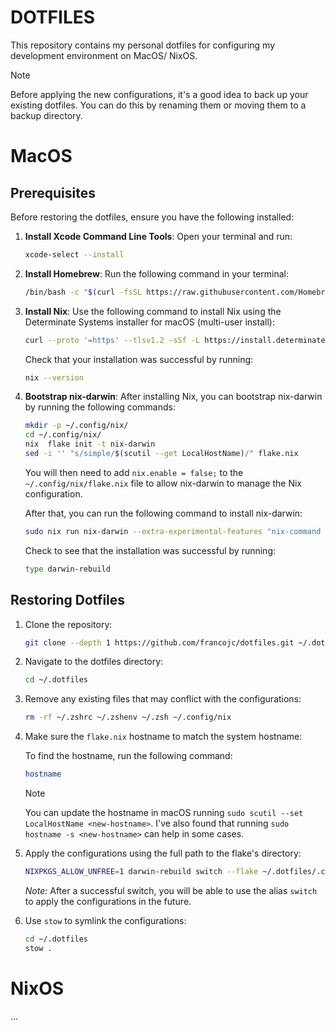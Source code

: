 # DOTFILES

This repository contains my personal dotfiles for configuring my development environment on MacOS/ NixOS.

> [!NOTE]
> Before applying the new configurations, it's a good idea to back up your existing dotfiles. You can do this by renaming them or moving them to a backup directory.

# MacOS

## Prerequisites

Before restoring the dotfiles, ensure you have the following installed:

1. **Install Xcode Command Line Tools**:
   Open your terminal and run:

   ```bash
   xcode-select --install
   ```

2. **Install Homebrew**:
   Run the following command in your terminal:

   ```bash
   /bin/bash -c "$(curl -fsSL https://raw.githubusercontent.com/Homebrew/install/HEAD/install.sh)"
   ```

3. **Install Nix**:
   Use the following command to install Nix using the Determinate Systems installer for macOS (multi-user install):

   ```bash
   curl --proto '=https' --tlsv1.2 -sSf -L https://install.determinate.systems/nix | sh -s -- install
   ```
   Check that your installation was successful by running:

   ```bash
   nix --version
   ```

4. **Bootstrap nix-darwin**:
   After installing Nix, you can bootstrap nix-darwin by running the following commands:

   ```bash
   mkdir -p ~/.config/nix/
   cd ~/.config/nix/
   nix  flake init -t nix-darwin
   sed -i '' "s/simple/$(scutil --get LocalHostName)/" flake.nix
   ```

   You will then need to add `nix.enable = false;` to the `~/.config/nix/flake.nix` file to allow nix-darwin to manage the Nix configuration.

   After that, you can run the following command to install nix-darwin:

   ```bash
   sudo nix run nix-darwin --extra-experimental-features "nix-command flakes" -- switch --flake ~/.config/nix
   ```

   Check to see that the installation was successful by running:

   ```bash
   type darwin-rebuild
   ```

## Restoring Dotfiles

1. Clone the repository:

   ```bash
   git clone --depth 1 https://github.com/francojc/dotfiles.git ~/.dotfiles
   ```

2. Navigate to the dotfiles directory:

   ```bash
   cd ~/.dotfiles
   ```

3. Remove any existing files that may conflict with the configurations:

   ```bash
   rm -rf ~/.zshrc ~/.zshenv ~/.zsh ~/.config/nix
   ```

4. Make sure the `flake.nix` hostname to match the system hostname:

   To find the hostname, run the following command:

   ```bash
   hostname
   ```

   > [!NOTE]
   > You can update the hostname in macOS running `sudo scutil --set LocalHostName <new-hostname>`. I've also found that running `sudo hostname -s <new-hostname>` can help in some cases. 

5. Apply the configurations using the full path to the flake's directory:

   <!-- WARN: the NIXPKGS_ALLOW_UNFREE=1 is a temporary workaround to allow the installation of unfree packages. -->

   ```bash
   NIXPKGS_ALLOW_UNFREE=1 darwin-rebuild switch --flake ~/.dotfiles/.config/nix/#<yourhostname> --impure
   ```

   _Note:_ After a successful switch, you will be able to use the alias `switch` to apply the configurations in the future.

5. Use `stow` to symlink the configurations:

   ```bash
   cd ~/.dotfiles
   stow .
   ```

# NixOS 

...
